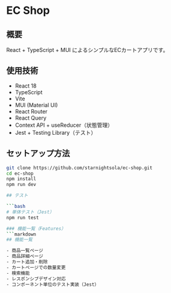 # EC Shop

## 概要
React + TypeScript + MUI によるシンプルなECカートアプリです。

## 使用技術
- React 18
- TypeScript
- Vite
- MUI (Material UI)
- React Router
- React Query
- Context API + useReducer（状態管理）
- Jest + Testing Library（テスト）

## セットアップ方法

```bash
git clone https://github.com/starnightsola/ec-shop.git
cd ec-shop
npm install
npm run dev

## テスト

```bash
# 単体テスト（Jest）
npm run test

### 機能一覧（Features）
```markdown
## 機能一覧

- 商品一覧ページ
- 商品詳細ページ
- カート追加・削除
- カートページでの数量変更
- 検索機能
- レスポンシブデザイン対応
- コンポーネント単位のテスト実装（Jest）